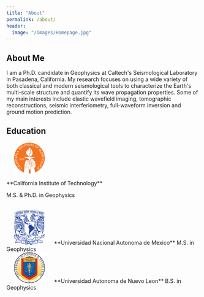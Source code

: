 ```yaml
---
title: "About"
permalink: /about/
header:
  image: "/images/Homepage.jpg"
---
```

## About Me
I am a Ph.D. candidate in Geophysics at Caltech's Seismological Laboratory in Pasadena, California. My research focuses on using a wide variety of both classical and modern seismological tools to characterize the Earth's multi-scale structure and quantify its wave propagation properties. Some of my main interests include elastic wavefield imaging, tomographic reconstructions, seismic interferiometry, full-waveform inversion and ground motion prediction.

## Education
<img src="/images/CALTECH_LOGO.png" class="float-left" width="80" hspace="20">
<p>**California Institute of Technology**</p>
<p>M.S. & Ph.D. in Geophysics</p>
<br>
<img src="/images/UNAM_LOGO.png" class="float-left" width="80" hspace="20">
**Universidad Nacional Autonoma de Mexico**
M.S. in Geophysics
<br>
<img src="/images/UANL_LOGO.png" class="float-left" width="80" hspace="20">
**Universidad Autonoma de Nuevo Leon**
B.S. in Geophysics
<br>
